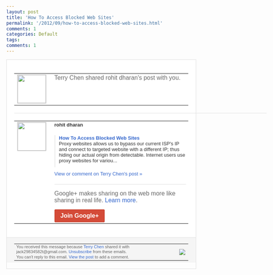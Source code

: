 ```yaml
---
layout: post
title: 'How To Access Blocked Web Sites'
permalink: '/2012/09/how-to-access-blocked-web-sites.html'
comments: 1
categories: Default
tags: 
comments: 1
---
```

<div style="border:solid 1px #dfdfdf;color:#686868;font:13px Arial"><div style="background-color:#fff;padding:20px;"><table cellpadding="0" cellspacing="0"><tr><td style="padding-right:15px;vertical-align:top"><a href="https://plus.google.com/_/notifications/emlink?emrecipient=110200756825219614165&amp;emid=CJjg3v2wo7ICFclo3godKSwAAA&amp;path=%2F108643996575278738906&amp;dt=1347017971862&amp;uob=8"><img height="75" src="https://lh3.googleusercontent.com/-KKRGTyJ5Bl0/AAAAAAAAAAI/AAAAAAAAEEY/jllxqER5dCk/s75-c-k-a/photo.jpg" style="border:solid 1px #cccccc;" width="75"/></a></td><td style="width:578px;color:#333;font:13px Arial;vertical-align:top"><div style="color:#686868;font:16px Arial;padding-bottom:15px">Terry Chen shared rohit dharan's post with you.</div><div style="padding-bottom:10px"></div></td></tr></table><div style="margin:20px 0;border-bottom:solid 1px #dfdfdf;width:670px"></div><table cellpadding="0" cellspacing="0"><tr><td style="padding-right:15px;vertical-align:top"><a href="https://plus.google.com/_/notifications/emlink?emrecipient=110200756825219614165&amp;emid=CJjg3v2wo7ICFclo3godKSwAAA&amp;path=%2F107039796554049148346&amp;dt=1347017971862&amp;uob=8"><img height="75" src="https://lh5.googleusercontent.com/-kpoUIUS077A/AAAAAAAAAAI/AAAAAAAAAgc/wpY5lZTJ--s/s75-c-k-a/photo.jpg" style="border:solid 1px #cccccc;" width="75"/></a></td><td style="width:578px;color:#333;font:13px Arial;vertical-align:top"><div style="font-weight:bold;padding-bottom:10px">rohit dharan</div><div style="padding-bottom:10px"></div><div style="margin-bottom:10px;padding-left:10px; border-left:2px solid #EAEAEA"><span style="margin-right:5px"><a href="http://secure-hackers.blogspot.com/2012/09/how-to-access-blocked-web-sites.html" style="color:#3366CC;text-decoration:none"><span style="font-weight:bold">How To Access Blocked Web Sites</span></a><div style="padding-bottom:10px">Proxy websites allows us to bypass our current ISP's IP and connect to targeted website with a different IP; thus hiding our actual origin from detectable. Internet users use proxy websites for variou...</div></span></div><a href="https://plus.google.com/_/notifications/emlink?emrecipient=110200756825219614165&amp;emid=CJjg3v2wo7ICFclo3godKSwAAA&amp;path=%2F108643996575278738906%2Fposts%2FAT32AuxNPdS%3Fgpinv%3DAMIXal_4gJrydv5SG5KwaBMy0tZFKDO5q6rI4jJ4z0X0lpZOwnLcqAXNUugs4Z33zSgbaPvqU02j8p9SFmTy6-y8E5B9SuMqQwt5p62L4Jsnmu-WpCo_hKU&amp;dt=1347017971862&amp;uob=8" style="color:#3366CC;text-decoration:none">View or comment on Terry Chen's post »</a><div style="margin-top:20px;border-top:solid 1px #dfdfdf"><div style="padding:15px 0;color:#686868;font:16px Arial">Google+ makes sharing on the web more like sharing in real life. <a href="http://www.google.com/+/learnmore/" style="color:#3366CC;text-decoration:none">Learn more</a>.</div><a href="https://plus.google.com/_/notifications/emlink?emrecipient=110200756825219614165&amp;emid=CJjg3v2wo7ICFclo3godKSwAAA&amp;path=%2F%3Fgpinv%3DAMIXal_4gJrydv5SG5KwaBMy0tZFKDO5q6rI4jJ4z0X0lpZOwnLcqAXNUugs4Z33zSgbaPvqU02j8p9SFmTy6-y8E5B9SuMqQwt5p62L4Jsnmu-WpCo_hKU&amp;dt=1347017971862&amp;uob=8" style="display:inline-block;padding:7px 15px;background-color:#d44b38; color:#fff;font-size:16px; font-weight:bold;border-radius:2px;-webkit-border-radius:2px; -moz-border-radius:2px;border:solid 1px #c43b28; white-space:nowrap;text-decoration:none">Join Google+</a></div></td></tr></table></div><div style="border-top:solid 1px #dfdfdf;padding:0 20px; background-color:#f5f5f5"><table cellpadding="0" cellspacing="0" style="height:50px"><tbody><tr><td style="vertical-align:middle;width:100%; color:#636363;font:11px Arial; line-height:120%">You received this message because <a href="https://plus.google.com/_/notifications/emlink?emrecipient=110200756825219614165&amp;emid=CJjg3v2wo7ICFclo3godKSwAAA&amp;path=%2F108643996575278738906%3Fgpinv%3DAMIXal_4gJrydv5SG5KwaBMy0tZFKDO5q6rI4jJ4z0X0lpZOwnLcqAXNUugs4Z33zSgbaPvqU02j8p9SFmTy6-y8E5B9SuMqQwt5p62L4Jsnmu-WpCo_hKU&amp;dt=1347017971862&amp;uob=8" style="color:#3366CC;text-decoration:none">Terry Chen</a> shared it with jack29834582t@gmail.com. <a href="https://plus.google.com/_/notifications/emlink?emrecipient=110200756825219614165&amp;emid=CJjg3v2wo7ICFclo3godKSwAAA&amp;path=%2F_%2Fnonplus%2Femailsettings%3Fgpinv%3DAMIXal_4gJrydv5SG5KwaBMy0tZFKDO5q6rI4jJ4z0X0lpZOwnLcqAXNUugs4Z33zSgbaPvqU02j8p9SFmTy6-y8E5B9SuMqQwt5p62L4Jsnmu-WpCo_hKU%26est%3DADH5u8U3gtbmsNgOMjYfuHyG1_qrLKgjKCNjTKKDX4uGUrcXSMDXe3Zvgl8gl-YZ66yZThwvyHAGDOn9RT0svYowoG0rjJG9b9bbeoE2w9CHOYXGL8hl67i196psJ0yIQK5kX422nuBUwU7TQlpi4pIckTRFFh8GBA&amp;dt=1347017971862&amp;uob=8" style="color:#3366CC;text-decoration:none">Unsubscribe</a> from these emails.<br/>You can't reply to this email. <a href="https://plus.google.com/_/notifications/emlink?emrecipient=110200756825219614165&amp;emid=CJjg3v2wo7ICFclo3godKSwAAA&amp;path=%2F108643996575278738906%2Fposts%2FAT32AuxNPdS%3Fgpinv%3DAMIXal_4gJrydv5SG5KwaBMy0tZFKDO5q6rI4jJ4z0X0lpZOwnLcqAXNUugs4Z33zSgbaPvqU02j8p9SFmTy6-y8E5B9SuMqQwt5p62L4Jsnmu-WpCo_hKU&amp;dt=1347017971862&amp;uob=8" style="color:#3366CC;text-decoration:none">View the post</a> to add a comment.<br/></td><td><img src="https://ssl.gstatic.com/s2/oz/images/notifications/logo/google-plus-6617a72bb36cc548861652780c9e6ff1.png"/></td></tr></tbody></table></div></div>